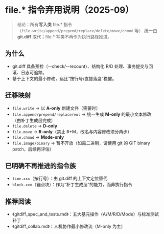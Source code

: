 # file.* 指令弃用说明（2025-09）

> 结论：所有**写入类** file.* 指令（`file.write/append/prepend/replace/delete/move/chmod` 等）
> 统一由 **git.diff** 取代；file.* 写类不再作为执行路径推进。

## 为什么
- git.diff 具备预检（--check/--recount）、结构化 R/D 处理、事务提交与回滚、日志可追踪。
- 基于上下文的最小修改，远比“按行号/直接落盘”稳健。

## 迁移映射
- `file.write` → 以 **A-only** 新建文件（需要时）
- `file.append/prepend/replace/eol` → 统一生成 **M-only** 的最小文本修改（由补丁生成层完成）
- `file.delete` → **D-only**
- `file.move` → **R-only**（禁止 R+M，改名与内容修改须分两步）
- `file.chmod` → **Mode-only**
- `file.image/binary` → 暂不开放（如需二进制，请使用 git 的 GIT binary patch，后续再评估）

## 已明确不再推进的指令族
- `line.xxx`（按行号）：由 git.diff 的上下文定位替代
- `block.xxx`（锚点块）：作为“补丁生成层”的能力，而非执行指令

## 推荐阅读
- 《gitdiff_spec_and_tests.md》：五大基元操作（A/M/R/D/Mode）与标准测试补丁
- 《gitdiff_collab.md》：人机协作最小修改流（M-only 为主）
